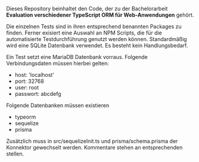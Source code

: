 Dieses Repository beinhaltet den Code, der zu der Bachelorarbeit
**Evaluation verschiedener TypeScript ORM für Web-Anwendungen**
gehört.

Die einzelnen Tests sind in ihren entsprechend benannten Packages zu finden. Ferner exisiert eine Auswahl an NPM Scripts, die für die automatisierte Testdurchführung genutzt werden können.
Standardmäßig wird eine SQLite Datenbank verwendet. Es besteht kein Handlungsbedarf.

Ein Test setzt eine MariaDB Datenbank vorraus. Folgende Verbindungsdaten müssen hierbei gelten:
- host: 'localhost'
- port: 32768
- user: root
- passwort: abcdefg

Folgende Datenbanken müssen existieren
- typeorm
- sequelize
- prisma

Zusätzlich muss in src/sequelizeInit.ts und prisma/schema.prisma der Konnektor gewechselt werden. Kommentare stehen an entsprechenden stellen.
